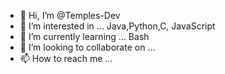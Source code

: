 - 👋 Hi, I’m @Temples-Dev
- 👀 I’m interested in ... Java,Python,C, JavaScript
- 🌱 I’m currently learning ... Bash
- 💞️ I’m looking to collaborate on ...
- 📫 How to reach me ... 

<!---
Temples-Dev/Temples-Dev is a ✨ special ✨ repository because its `README.md` (this file) appears on your GitHub profile.
You can click the Preview link to take a look at your changes.
--->
